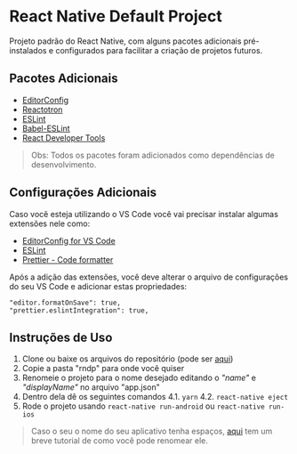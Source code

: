 # React Native Default Project

Projeto padrão do React Native, com alguns pacotes adicionais pré-instalados e configurados para facilitar a criação de projetos futuros.

## Pacotes Adicionais

- [EditorConfig](https://editorconfig.org/)
- [Reactotron](https://github.com/infinitered/reactotron)
- [ESLint](https://eslint.org/)
- [Babel-ESLint](https://github.com/babel/babel-eslint)
- [React Developer Tools](https://github.com/facebook/react-devtools)

> Obs: Todos os pacotes foram adicionados como dependências de desenvolvimento.

## Configurações Adicionais

Caso você esteja utilizando o VS Code você vai precisar instalar algumas extensões nele como:

- [EditorConfig for VS Code](https://marketplace.visualstudio.com/items?itemName=EditorConfig.EditorConfig)
- [ESLint](https://marketplace.visualstudio.com/items?itemName=dbaeumer.vscode-eslint)
- [Prettier - Code formatter](https://marketplace.visualstudio.com/items?itemName=esbenp.prettier-vscode)

Após a adição das extensões, você deve alterar o arquivo de configurações do seu VS Code e adicionar estas propriedades:

    "editor.formatOnSave": true,
    "prettier.eslintIntegration": true,

## Instruções de Uso

1.  Clone ou baixe os arquivos do repositório (pode ser [aqui](https://github.com/costadaniel/react-native-default-project/archive/master.zip))
2.  Copie a pasta "rndp" para onde você quiser
3.  Renomeie o projeto para o nome desejado editando o _"name"_ e _"displayName"_ no arquivo "app.json"
4.  Dentro dela dê os seguintes comandos
    4.1. `yarn`
    4.2. `react-native eject`
5.  Rode o projeto usando `react-native run-android` ou `react-native run-ios`

> Caso o seu o nome do seu aplicativo tenha espaços, [aqui](https://stackoverflow.com/questions/38548898/how-to-add-space-in-react-native-application-name) tem um breve tutorial de como você pode renomear ele.
